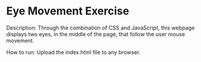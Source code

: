 # Eye Movement Exercise

Description: 
Through the combination of CSS and JavaScript, this webpage displays two eyes, in the middle of the page, that follow the user mouse movement.

How to run:
Upload the index.html file to any browser. 
